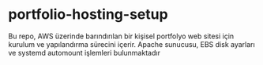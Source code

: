 # portfolio-hosting-setup
Bu repo, AWS üzerinde barındırılan bir kişisel portfolyo web sitesi için kurulum ve yapılandırma sürecini içerir. Apache sunucusu, EBS disk ayarları ve systemd automount işlemleri bulunmaktadır
